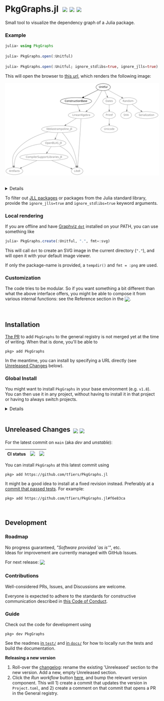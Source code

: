 
# PkgGraphs.jl &nbsp;[![][docbadge]][docs] [![][chlog-img]][chlog] [![][devimg]][devanchor]
<!-- add `[![][latestimg]][latest]` when 0.2 is out  -->

Small tool to visualize the dependency graph of a Julia package.


[latestimg]: https://img.shields.io/github/v/release/tfiers/PkgGraphs.jl?label=Latest%20release
[latest]:    https://github.com/tfiers/PkgGraphs.jl/releases/latest

[docbadge]: https://img.shields.io/badge/📕_Documentation-blue
[docs]: https://tfiers.github.io/PkgGraphs.jl/

[chlog-img]: https://img.shields.io/badge/🕑_Changelog-gray
[chlog]: Changelog.md

[devimg]: https://img.shields.io/badge/⚒️_dev-gray
[devanchor]: #unreleased-changes--


### Example

```julia
julia> using PkgGraphs

julia> PkgGraphs.open(:Unitful)

julia> PkgGraphs.open(:Unitful; ignore_stdlibs=true, ignore_jlls=true) # filter stdlibs and jlls
```
This will open the browser to [this url][dotlink], which renders the following image:

<!-- Generated with `PkgGraphs.create("Unitful", "docs/img/")` -->
<!-- If updating this, update the link below too (`PkgGraphs.Internals.url`) -->
<img src="docs/img/Unitful-deps.svg"
     width=680
     alt="Dependency graph of Unitful, rendered with Graphviz dot">


<br>
<details>
  
  The given package (here: [Unitful][unitful]) must be installed in the currently active project for this to work.

  Note that `PkgGraphs` does not have to be installed in the same project however:\
  you can switch projects _after_ `PkgGraphs` has been imported (using `pkg> activate …`).

  Even easier is to install `PkgGraphs` in your base environment (see [Global Install](#global-install)),
  so you don't have to switch projects at all.

</details>




To filter out [JLL packages] or packages from the Julia standard library, provide the `ignore_jlls=true` and `ignore_stdlibs=true` keyword arguments.

[JLL packages]: https://docs.binarybuilder.org/stable/jll

[unitful]: https://github.com/PainterQubits/Unitful.jl
[dotlink]: https://dreampuf.github.io/GraphvizOnline/#digraph%20%7B%0A%20%20%20%20bgcolor%20%3D%20%22transparent%22%0A%20%20%20%20node%20%5Bfontname%20%3D%20%22sans-serif%22%2C%20style%20%3D%20%22filled%22%2C%20fillcolor%20%3D%20%22white%22%5D%0A%20%20%20%20edge%20%5Barrowsize%20%3D%200.88%5D%0A%20%20%20%20Unitful%20-%3E%20ConstructionBase%0A%20%20%20%20ConstructionBase%20-%3E%20LinearAlgebra%0A%20%20%20%20LinearAlgebra%20-%3E%20Libdl%0A%20%20%20%20LinearAlgebra%20-%3E%20libblastrampoline_jll%0A%20%20%20%20libblastrampoline_jll%20-%3E%20Artifacts%0A%20%20%20%20libblastrampoline_jll%20-%3E%20Libdl%0A%20%20%20%20libblastrampoline_jll%20-%3E%20OpenBLAS_jll%0A%20%20%20%20OpenBLAS_jll%20-%3E%20Artifacts%0A%20%20%20%20OpenBLAS_jll%20-%3E%20CompilerSupportLibraries_jll%0A%20%20%20%20CompilerSupportLibraries_jll%20-%3E%20Artifacts%0A%20%20%20%20CompilerSupportLibraries_jll%20-%3E%20Libdl%0A%20%20%20%20OpenBLAS_jll%20-%3E%20Libdl%0A%20%20%20%20Unitful%20-%3E%20Dates%0A%20%20%20%20Dates%20-%3E%20Printf%0A%20%20%20%20Printf%20-%3E%20Unicode%0A%20%20%20%20Unitful%20-%3E%20LinearAlgebra%0A%20%20%20%20Unitful%20-%3E%20Random%0A%20%20%20%20Random%20-%3E%20SHA%0A%20%20%20%20Random%20-%3E%20Serialization%0A%7D%0A


### Local rendering

If you are offline and have [Graphviz `dot`](https://graphviz.org) installed on your PATH, you can use something like
```julia
julia> PkgGraphs.create(:Unitful, ".", fmt=:svg)
```
This will call `dot` to create an SVG image in the current directory (`"."`), and will open it with your default image viewer.

If only the package-name is provided, a `tempdir()` and `fmt = :png` are used.


### Customization

The code tries to be modular. So if you want something a bit different than what the
above interface offers, you might be able to compose it from various internal
functions: see the Reference section in the <sub>[![][docbadge]][docs]</sub>.



<br>

## Installation

[The PR] to add `PkgGraphs` to the general registry is not merged yet at the time of
writing. When that is done, you'll be able to
```
pkg> add PkgGraphs
```
In the meantime, you can install by specifying a URL directly
(see [Unreleased Changes][devanchor] below).

[The PR]: https://github.com/JuliaRegistries/General/pull/74747


### Global Install

You might want to install `PkgGraphs` in your base environment (e.g. `v1.8`).\
You can then use it in any project, without having to install it in that project
or having to always switch projects.

<details>

You can activate your base environment using `] activate` (i.e. activate 'nothing'),
and then `add PkgGraphs` there.

Another way to obtain a global install is to run – from within _any_ environment:
```
julia> using PkgGraphs
```
If the package is not found, Julia will offer to install it.\
Type '`o`' to choose to install it in your base environment.
</details>


<br>

## Unreleased Changes &nbsp;<sub>[![][commitsimg]][latest] [![][devdocs-img]][devdocs]</sub>

For the latest commit on `main` (aka _dev_ and _unstable_):

| CI status | <sub>[![][testsimg]][tests]</sub> | <sub>[![][docbuildimg]][docbuild]</sub> |
|-----------|-----------------------------------|-----------------------------------------|

You can install `PkgGraphs` at this latest commit using
```
pkg> add https://github.com/tfiers/PkgGraphs.jl
```
It might be a good idea to install at a fixed revision instead.
Preferably at a [commit that passed tests][testhist].
For example:
```
pkg> add https://github.com/tfiers/PkgGraphs.jl#f6e83ca
```

[testhist]: https://github.com/tfiers/PkgGraphs.jl/actions/workflows/Tests.yml

[commitsimg]:  https://img.shields.io/github/commits-since/tfiers/PkgGraphs.jl/latest
<!-- The link, 'latest', is defined above (at header. See html comment below). -->

[devdocs-img]: https://img.shields.io/badge/📕_Documentation-dev-blue.svg
[devdocs]:     https://tfiers.github.io/PkgGraphs.jl/dev

[docbuildimg]: https://github.com/tfiers/PkgGraphs.jl/actions/workflows/Docs.yml/badge.svg
[docbuild]:    https://github.com/tfiers/PkgGraphs.jl/actions/workflows/Docs.yml

[testsimg]:    https://github.com/tfiers/PkgGraphs.jl/actions/workflows/Tests.yml/badge.svg
[tests]:       https://github.com/tfiers/PkgGraphs.jl/actions/workflows/Tests.yml

<!-- 
On the "Commits since [latest release]" badge.

Currently the user has to click through on the release page
(on the gh-generated link "xx commits to main since this release").

We could add a `latest` tag (or branch?).
It can be automated: https://github.com/marketplace/actions/latest-tag

But moving a tag seems annoying, see https://pakstech.com/blog/move-git-tag/,
"Pulling after a tag has been edited" (you need to delete the local tag).

So, we rely on this click-through solution,
with the (undocumented?) `/releases/latest` url.

How does shields.io do this btw? → Via an API call
(https://github.com/badges/shields/blob/7a38cfe/services/github/github-commits-since.service.js#L138)
-->

<br>



## Development


### Roadmap

No progress guaranteed, _"Software provided 'as is'"_, etc.\
Ideas for improvement are currently managed with GitHub Issues.

For next release: <sub>[![][mile-img]][milestone]</sub>

[mile-img]: https://img.shields.io/github/milestones/progress/tfiers/PkgGraphs.jl/1?label=Milestone%20issues%20closed
[milestone]: https://github.com/tfiers/PkgGraphs.jl/milestone/1


### Contributions

Well-considered PRs, Issues, and Discussions are welcome.

Everyone is expected to adhere to the standards for constructive communication
described in [this Code of Conduct][CoC].

[CoC]: https://github.com/comob-project/snn-sound-localization/blob/17279f6/Code-of-Conduct.md


### Guide

Check out the code for development using
```
pkg> dev PkgGraphs
```
See the readmes [in `test/`](test/ReadMe.md) and [in `docs/`](docs/ReadMe.md) for how to locally run the tests
and build the documentation.

**Releasing a new version**

1. Roll-over the [changelog](Changelog.md): rename the existing 'Unreleased'
   section to the new version. Add a new, empty Unreleased section.
   <!-- Could be automated prolly; add a step in Register.yml -->
2. Click the _Run workflow_ button [here][regCI], and bump the relevant version
   component. This will 1) create a commit that updates the version in `Project.toml`,
   and 2) create a comment on that commit that opens a PR in the General registry.

[regCI]: https://github.com/tfiers/PkgGraphs.jl/actions/workflows/Register.yml

